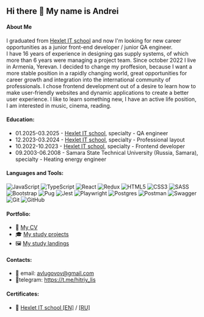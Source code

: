 ## Hi there 👋 My name is Andrei
#### About Me
I graduated from [Hexlet IT school](https://github.com/Hexlet) and now I'm looking for new career opportunities as a junior front-end developer / junior QA engineer.  
I have 16 years of experience in designing gas supply systems, of which more than 6 years were managing a project team. Since october 2022 I live in Armenia, Yerevan. I decided to change my proffesion, because I want a more stable position in a rapidly changing world, great opportunities for career growth and integration into the international community of professionals. I chose frontend development out of a desire to learn how to make user-friendly websites and dynamic applications to create a better user experience. I like to learn something new, I have an active life position, I am interested in music, cinema, reading.

#### Education:
- 01.2025-03.2025 - [Hexlet IT school](https://github.com/Hexlet), specialty - QA engineer
- 12.2023-03.2024 - [Hexlet IT school](https://github.com/Hexlet), specialty - Professional layout
- 10.2022-10.2023 - [Hexlet IT school](https://github.com/Hexlet), specialty - Frontend developer
- 09.2003-06.2008 - Samara State Technical University (Russia, Samara), specialty - Heating energy engineer

#### Languages and Tools:
![JavaScript](https://img.shields.io/badge/javascript-%23323330.svg?style=for-the-badge&logo=javascript&logoColor=%23F7DF1E)
![TypeScript](https://img.shields.io/badge/typescript-%23007ACC.svg?style=for-the-badge&logo=typescript&logoColor=white)
![React](https://img.shields.io/badge/react-%2320232a.svg?style=for-the-badge&logo=react&logoColor=%2361DAFB)
![Redux](https://img.shields.io/badge/redux-%23593d88.svg?style=for-the-badge&logo=redux&logoColor=white)
![HTML5](https://img.shields.io/badge/html5-%23E34F26.svg?style=for-the-badge&logo=html5&logoColor=white)
![CSS3](https://img.shields.io/badge/css3-%231572B6.svg?style=for-the-badge&logo=css3&logoColor=white)
![SASS](https://img.shields.io/badge/SASS-hotpink.svg?style=for-the-badge&logo=SASS&logoColor=white)
![Bootstrap](https://img.shields.io/badge/bootstrap-%238511FA.svg?style=for-the-badge&logo=bootstrap&logoColor=white)
![Pug](https://img.shields.io/badge/Pug-FFF?style=for-the-badge&logo=pug&logoColor=A86454)
![Jest](https://img.shields.io/badge/-jest-%23C21325?style=for-the-badge&logo=jest&logoColor=white)
![Playwright](https://img.shields.io/badge/-playwright-%232EAD33?style=for-the-badge&logo=playwright&logoColor=white)
![Postgres](https://img.shields.io/badge/postgres-%23316192.svg?style=for-the-badge&logo=postgresql&logoColor=white)
![Postman](https://img.shields.io/badge/Postman-FF6C37?style=for-the-badge&logo=postman&logoColor=white)
![Swagger](https://img.shields.io/badge/-Swagger-%23Clojure?style=for-the-badge&logo=swagger&logoColor=white)
![Git](https://img.shields.io/badge/git-%23F05033.svg?style=for-the-badge&logo=git&logoColor=white)
![GitHub](https://img.shields.io/badge/github-%23121011.svg?style=for-the-badge&logo=github&logoColor=white)

#### Portfolio:
- 📄 [My CV](https://hitriylis.github.io/)
- 🎓 [My study projects](https://github.com/stars/hitriylis/lists/study-projects)
- 🖼️ [My study landings](https://github.com/stars/hitriylis/lists/study-landings)

#### Contacts:
- 📧 email: avlugovov@gmail.com
- 📱telegram: https://t.me/hitriy_lis

#### Certificates:
- 📜 [Hexlet IT school [EN]](https://chat.hexlet.io/files/kwn4x5bdkjgm9fwj5mxk361oia/public?h=0t8Vu1bSjBWjdzFYXaC8I-tG9hyr2o0Q2JHCWlr6I3U) / [[RU]](https://chat.hexlet.io/files/cod7yrjax7nexjb5zh13d5p1yr/public?h=sXnW8nA-bWaUE8k5CvIHVgwWw8mwoVUJ7aeILyeTtbw)
  

